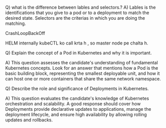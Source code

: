 Q) what is the difference between lables and selectors.?
A) Lables is the identifications that you give to a pod or to a deployment to match the desired state.
Selectors are the criterias in which you are doing the matching.

CrashLoopBackOff

HELM internally kubeCTL ko call krta h , so master node pe chalta h.

Q) Explain the concept of a Pod in Kubernetes and why it is important.

A) This question assesses the candidate's understanding of fundamental Kubernetes concepts. Look for an answer that mentions how a Pod is the basic building block, representing the smallest deployable unit, and how it can host one or more containers that share the same network namespace.

Q) Describe the role and significance of Deployments in Kubernetes.

A) This question evaluates the candidate's knowledge of Kubernetes orchestration and scalability. A good response should cover how Deployments provide declarative updates to applications, manage the deployment lifecycle, and ensure high availability by allowing rolling updates and rollbacks.
